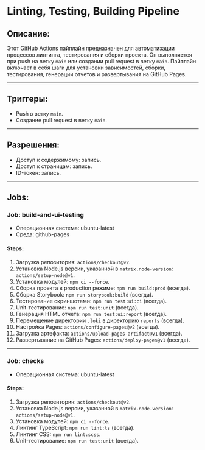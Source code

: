 # Linting, Testing, Building Pipeline

## Описание:
Этот GitHub Actions пайплайн предназначен для автоматизации процессов линтинга, тестирования и сборки проекта. Он выполняется при push на ветку `main` или создании pull request в ветку `main`. Пайплайн включает в себя шаги для установки зависимостей, сборки, тестирования, генерации отчетов и развертывания на GitHub Pages.

---

## Триггеры:
- Push в ветку `main`.
- Создание pull request в ветку `main`.

---

## Разрешения:
- Доступ к содержимому: запись.
- Доступ к страницам: запись.
- ID-токен: запись.

---

## Jobs:

### Job: build-and-ui-testing
- Операционная система: ubuntu-latest
- Среда: github-pages

#### Steps:
1. Загрузка репозитория: `actions/checkout@v2`.
2. Установка Node.js версии, указанной в `matrix.node-version`: `actions/setup-node@v1`.
3. Установка модулей: `npm ci --force`.
4. Сборка проекта в production режиме: `npm run build:prod` (всегда).
5. Сборка Storybook: `npm run storybook:build` (всегда).
6. Тестирование скриншотами: `npm run test:ui:ci` (всегда).
7. Unit-тестирование: `npm run test:unit` (всегда).
8. Генерация HTML отчета: `npm run test:ui:report` (всегда).
9. Перемещение директории `.loki` в директорию `reports` (всегда).
10. Настройка Pages: `actions/configure-pages@v2` (всегда).
11. Загрузка артефакта: `actions/upload-pages-artifact@v1` (всегда).
12. Развертывание на GitHub Pages: `actions/deploy-pages@v1` (всегда).

---

### Job: checks
- Операционная система: ubuntu-latest

#### Steps:
1. Загрузка репозитория: `actions/checkout@v2`.
2. Установка Node.js версии, указанной в `matrix.node-version`: `actions/setup-node@v1`.
3. Установка модулей: `npm ci --force`.
4. Линтинг TypeScript: `npm run lint:ts` (всегда).
5. Линтинг CSS: `npm run lint:scss`.
6. Unit-тестирование: `npm run test:unit` (всегда).
